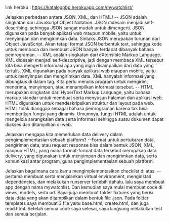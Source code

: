 link heroku : https://katalogpbp.herokuapp.com/mywatchlist/

Jelaskan perbedaan antara JSON, XML, dan HTML!
-- JSON adalah singkatan dari JavaScript Object Notation. JSON didesain menjadi self-describing, sehingga JSON sangat mudah untuk dimengerti. JSON digunakan pada banyak aplikasi web maupun mobile, yaitu untuk menyimpan dan mengirimkan data. Sintaks JSON merupakan turunan dari Object JavaScript. Akan tetapi format JSON berbentuk text, sehingga kode untuk membaca dan membuat JSON banyak terdapat dibanyak bahasa pemrograman.
-- XML adalah singkatan dari eXtensible Markup Language. XML didesain menjadi self-descriptive, jadi dengan membaca XML tersebut kita bisa mengerti informasi apa yang ingin disampaikan dari data yang tertulis. XML digunakan pada banyak aplikasi web maupun mobile, yaitu untuk menyimpan dan mengirimkan data. XML hanyalah informasi yang dibungkus di dalam tag. Kita perlu menulis program untuk mengirim, menerima, menyimpan, atau menampilkan informasi tersebut.
-- HTML merupakan singkatan dari HyperText Markup Language, yaitu bahasa markup standar untuk membuat serta menyusun halaman dan aplikasi web. HTML digunakan untuk mendeskripsikan struktur dan layout pada web. HTML tidak dianggap sebagai bahasa pemrograman karena tak bisa memberikan fungsi yang dinamis. Umumnya, fungsi HTML adalah untuk mengelola serangkaian data serta informasi sehingga suatu dokumen dapat diakses dan ditampilkan di web.

Jelaskan mengapa kita memerlukan data delivery dalam pengimplementasian sebuah platform?
--Format untuk pertukaran data, pengiriman data, atau request response bisa dalam bentuk JSON, XML, maupun HTML, yang mana format-format data tersebut merupakan data delivery, yang digunakan untuk menyimpan dan mengirimkan data, serta komunikasi antar program, guna pengimplementasian sebuah platform.

Jelaskan bagaimana cara kamu mengimplementasikan checklist di atas.
-- pertama membuat serta menjalankan virtual environment, menginstall dependencies, dan melakukan runserver terlebih dahulu. lalu saya membuat app dengan nama mywatchlist. Dan kemudian saya mulai membuat code di views, models, serta url. Saya juga membuat folder fixtures yang berisi data-data yang akan ditampilkan dalam bentuk file .json. Pada folder templates saya membuat 3 file yaitu base.html, create.html, dan juga read.html. Setelah semua code saya selesai, saya langsung melakukan test dan semua berjalan.